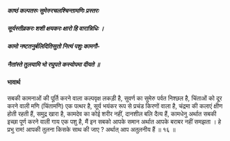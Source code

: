 ##### काष्ठं कल्पतरुः सुमेरुरचलश्चिन्तामणिः प्रस्तरः
##### सूर्यस्तीव्रकरः शशी क्षयकरः क्षारो हि वारान्निधिः ।
##### कामो नष्टतनुर्बलिदितिसुतो नित्यं पशुः कामगौ-
##### नैतांस्ते तुलयामि भो रघुपते कस्योपमा दीयते ॥

#### भावार्थ

सबकी कामनाओं की पूर्ति करने वाला कल्पवृक्ष लकड़ी है, सुवर्ण का सुमेरु पर्वत निश्छल है, चिंताओं को दूर करने वाली मणि (चिंतामणि) एक पत्थर है, सूर्य भयंकर रूप से प्रचंड किरणों वाला है, चंद्रमा की कलाएं क्षीण होती रहती हैं, समुद्र खारा है, कामदेव का कोई शरीर नहीं, दानशील बलि दैत्य हैं, कामधेनु अर्थात सबकी इच्छा पूर्ण करने वाली गाय एक पशु है, मैं इन सबको आपके समान अर्थात आपके बराबर नहीं समझता । हे प्रभु राम! आपकी तुलना किसके साथ की जाए ? अर्थात् आप अतुलनीय हैं ॥ १६ ॥
